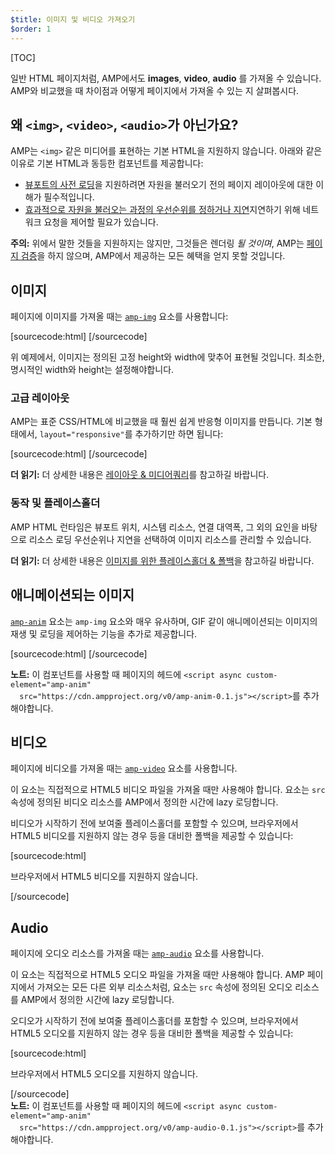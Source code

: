 ```yaml
---
$title: 이미지 및 비디오 가져오기
$order: 1
---
```


[TOC]

일반 HTML 페이지처럼, AMP에서도 **images**, **video**, **audio** 를 가져올 수 있습니다.
AMP와 비교했을 때 차이점과 어떻게 페이지에서 가져올 수 있는 지 살펴봅시다.

## 왜 `<img>`, `<video>`, `<audio>`가 아닌가요?

AMP는 `<img>` 같은 미디어를 표현하는 기본 HTML을 지원하지 않습니다.
아래와 같은 이유로 기본 HTML과 동등한 컴포넌트를 제공합니다:

* [뷰포트의 사전 로딩]((/learn/how-amp-works/#size-all-resources-statically))을 지원하려면 자원을 불러오기 전의 페이지 레이아웃에 대한 이해가 필수적입니다.
* [효과적으로 자원을 불러오는 과정의 우선순위를 정하거나 지연](/learn/how-amp-works/#prioritize-resource-loading)지연하기 위해 네트워크 요청을 제어할 필요가 있습니다.

<aside class="caution">
  <strong>주의:</strong>
  <span>위에서 말한 것들을 지원하지는 않지만, 그것들은 렌더링 <i>될 것이며</i>,
  AMP는 <a href="/docs/guides/validate.html">페이지 검증</a>을 하지 않으며,
  AMP에서 제공하는 모든 혜택을 얻지 못할 것입니다.</span>
</aside>

## 이미지

페이지에 이미지를 가져올 때는 [`amp-img`](/docs/reference/components/amp-img.html) 요소를 사용합니다:

[sourcecode:html]
<amp-img src="fixed.jpg" width="264" height="96"></amp-img>
[/sourcecode]

위 예제에서, 이미지는 정의된 고정 height와 width에 맞추어 표현될 것입니다.
최소한, 명시적인 width와 height는 설정해야합니다.

### 고급 레이아웃

AMP는 표준 CSS/HTML에 비교했을 때 훨씬 쉽게 반응형 이미지를 만듭니다.
기본 형태에서, `layout="responsive"`를 추가하기만 하면 됩니다:

[sourcecode:html]
<amp-img src="responsive.jpg" width="527" height="193" layout="responsive">
</amp-img>
[/sourcecode]

<aside class="success">
  <strong>더 읽기:</strong>
  <span>더 상세한 내용은 <a href="/docs/guides/responsive/control_layout.html">레이아웃 & 미디어쿼리</a>를 참고하길 바랍니다.</span>
</aside>

### 동작 및 플레이스홀더

AMP HTML 런타임은 뷰포트 위치, 시스템 리소스, 연결 대역폭, 그 외의 요인을 바탕으로
리소스 로딩 우선순위나 지연을 선택하여 이미지 리소스를 관리할 수 있습니다.

<aside class="success">
  <strong>더 읽기:</strong>
  <span>더 상세한 내용은 <a href="/docs/guides/responsive/placeholders.html">이미지를 위한 플레이스홀더 & 폴백</a>을 참고하길 바랍니다.</span>
</aside>

## 애니메이션되는 이미지

[`amp-anim`](/docs/reference/extended/amp-anim.html) 요소는 `amp-img` 요소와 매우 유사하며,
GIF 같이 애니메이션되는 이미지의 재생 및 로딩을 제어하는 기능을 추가로 제공합니다.

[sourcecode:html]
<amp-anim width="400" height="300" src="my-gif.gif">
  <amp-img placeholder width="400" height="300" src="my-gif-screencap.jpg">
  </amp-img>
</amp-anim>
[/sourcecode]

<aside class="note">
  <strong>노트:</strong>
  <span>이 컴포넌트를 사용할 때 페이지의 헤드에 <code>&lt;script async custom-element="amp-anim"
  src="https://cdn.ampproject.org/v0/amp-anim-0.1.js"&gt;&lt;/script&gt;</code>를 추가해야합니다.</span>
</aside>

## 비디오

페이지에 비디오를 가져올 때는 [`amp-video`](/docs/reference/amp-video.html) 요소를 사용합니다.

이 요소는 직접적으로 HTML5 비디오 파일을 가져올 때만 사용해야 합니다.
요소는 `src` 속성에 정의된 비디오 리소스를 AMP에서 정의한 시간에 lazy 로딩합니다.

비디오가 시작하기 전에 보여줄 플레이스홀더를 포함할 수 있으며,
브라우저에서 HTML5 비디오를 지원하지 않는 경우 등을 대비한 폴백을 제공할 수 있습니다:

[sourcecode:html]
<amp-video width="400" height="300" src="https://yourhost.com/videos/myvideo.mp4"
  poster="myvideo-poster.jpg">
  <div fallback>
    <p>브라우저에서 HTML5 비디오를 지원하지 않습니다.</p>
  </div>
</amp-video>
[/sourcecode]

## Audio

페이지에 오디오 리소스를 가져올 때는
[`amp-audio`](/docs/reference/extended/amp-audio) 요소를 사용합니다.

이 요소는 직접적으로 HTML5 오디오 파일을 가져올 때만 사용해야 합니다.
AMP 페이지에서 가져오는 모든 다른 외부 리소스처럼,
요소는 `src` 속성에 정의된 오디오 리소스를 AMP에서 정의한 시간에 lazy 로딩합니다.

오디오가 시작하기 전에 보여줄 플레이스홀더를 포함할 수 있으며,
브라우저에서 HTML5 오디오를 지원하지 않는 경우 등을 대비한 폴백을 제공할 수 있습니다:

[sourcecode:html]
<amp-audio width="400" height="300" src="https://yourhost.com/audios/myaudio.mp3">
  <div fallback>
    <p>브라우저에서 HTML5 오디오를 지원하지 않습니다.</p>
  </div>
  <source type="audio/mpeg" src="foo.mp3">
  <source type="audio/ogg" src="foo.ogg">
</amp-audio>
[/sourcecode]

<aside class="note">
  <strong>노트:</strong>
  <span>이 컴포넌트를 사용할 때 페이지의 헤드에 <code>&lt;script async custom-element="amp-anim"
  src="https://cdn.ampproject.org/v0/amp-audio-0.1.js"&gt;&lt;/script&gt;</code>를 추가해야합니다.</span>
</aside>
